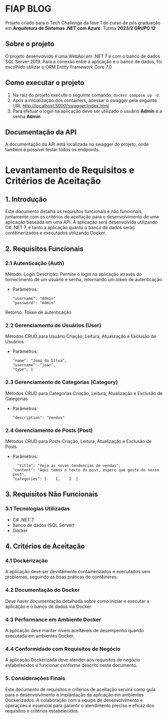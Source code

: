 # FIAP BLOG

Projeto criado para o Tech Challenge da fase 1 do curso de pós graduação em **Arquitetura de Sistemas .NET com Azure**.
Turma **2023/2 GRUPO 12**
## Sobre o projeto
O projeto desenvolvido é uma WebApi em .NET 7 e com o banco de dados SQL Server 2019.
Para a conexão entre a aplicação e o banco de dados, foi escolhido utilizar o ORM Entity Framework Core 7.0

## Como executar o projeto

 1. Na raiz do projeto execute o seguinte comando: `docker compose up -d`.
 2. Após a inicialização dos containers, acessar o swagger pela seguinte URL [http://localhost:5000/swagger/index.html](http://localhost:5000/swagger/index.html)
 3. Para efetuar o login na aplicação deve ser utilizado o usuário **Admin** e a senha **Admin**

 
## Documentação da API

A documentação da API está localizada no swagger do projeto, onde também é possivel testar todos os endpoints.

# Levantamento de Requisitos e Critérios de Aceitação

## 1. Introdução
Este documento detalha os requisitos funcionais e não funcionais, juntamente com os critérios de aceitação para o desenvolvimento de uma aplicação baseada em uma API. A aplicação será desenvolvida utilizando C# .NET 7, e tanto a aplicação quanto o banco de dados serão contêinerizados e executados utilizando Docker.

## 2. Requisitos Funcionais

### 2.1 Autenticação (Auth)

Método: Login
Descrição: Permite o login na aplicação através do fornecimento de um usuário e senha, retornando um token de autenticação.
- Parâmetros:
  ```
  "username": "Admin"
  "password": "Admin"
  ```
Retorno: Token de autenticação
### 2.2 Gerenciamento de Usuários (User)

Métodos CRUD para Usuário
Criação, Leitura, Atualização e Exclusão de Usuários
- Parâmetros:
  ```
  "name": "Joao da Silva",
  "username": "joao",
  "type": 1
  ```
### 2.3 Gerenciamento de Categorias (Category)

Métodos CRUD para Categorias
Criação, Leitura, Atualização e Exclusão de Categorias
- Parâmetros:
  ```
  "description": "Vendas"
  ```

### 2.4 Gerenciamento de Posts (Post)

Métodos CRUD para Posts
Criação, Leitura, Atualização e Exclusão de Posts
- Parâmetros:
  ```
    "title": "Veja as novas tendencias de vendas",
  "content": "Aqui temos o texto do post, espero que goste do nosso post",
  "categories": [    1,    2  ]
  ```

## 3. Requisitos Não Funcionais

### 3.1 Tecnologias Utilizadas

- C# .NET 7
- banco de dados (SQL Server)
- Docker

## 4. Critérios de Aceitação

### 4.1 Dockerização

A aplicação deve ser devidamente containerizados e executados sem problemas, seguindo as boas práticas de contêineres.

### 4.2 Documentação do Docker

Deve haver documentação detalhada sobre como iniciar e executar a aplicação e o banco de dados via Docker.

### 4.3 Performance em Ambiente Docker

A aplicação deve manter níveis aceitáveis de desempenho quando executada em ambientes Docker.

### 4.4 Conformidade com Requisitos de Negócio

A aplicação Dockerizada deve atender aos requisitos de negócio estabelecidos e funcionar conforme descrito neste documento.

### 5. Considerações Finais
Este documento de requisitos e critérios de aceitação servirá como guia para o desenvolvimento e implantação da aplicação em ambientes Dockerizados. A colaboração com a equipe de desenvolvimento e operações é essencial para garantir o atendimento preciso e eficaz dos requisitos e critérios estabelecidos.

